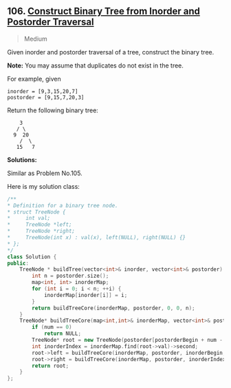 ## 106. [Construct Binary Tree from Inorder and Postorder Traversal](https://leetcode.com/problems/construct-binary-tree-from-inorder-and-postorder-traversal/)

> Medium

Given inorder and postorder traversal of a tree, construct the binary tree.

**Note:**
You may assume that duplicates do not exist in the tree.

For example, given

```
inorder = [9,3,15,20,7]
postorder = [9,15,7,20,3]
```

Return the following binary tree:

```
    3
   / \
  9  20
    /  \
   15   7
```



**Solutions:**

Similar as Problem No.105.

Here is my solution class:

```c++
/**
* Definition for a binary tree node.
* struct TreeNode {
*     int val;
*     TreeNode *left;
*     TreeNode *right;
*     TreeNode(int x) : val(x), left(NULL), right(NULL) {}
* };
*/
class Solution {
public:
	TreeNode * buildTree(vector<int>& inorder, vector<int>& postorder) {
		int n = postorder.size();
		map<int, int> inorderMap;
		for (int i = 0; i < n; ++i) {
			inorderMap[inorder[i]] = i;
		}
		return buildTreeCore(inorderMap, postorder, 0, 0, n);
	}
	TreeNode* buildTreeCore(map<int,int>& inorderMap, vector<int>& postorder, int inorderBegin, int postorderBegin, int num) {
		if (num == 0)
			return NULL;
		TreeNode* root = new TreeNode(postorder[postorderBegin + num - 1]);
		int inorderIndex = inorderMap.find(root->val)->second;
		root->left = buildTreeCore(inorderMap, postorder, inorderBegin, postorderBegin, inorderIndex - inorderBegin);
		root->right = buildTreeCore(inorderMap, postorder, inorderIndex + 1, postorderBegin + inorderIndex - inorderBegin, num - (inorderIndex - inorderBegin) - 1);
		return root;
	}
};
```

